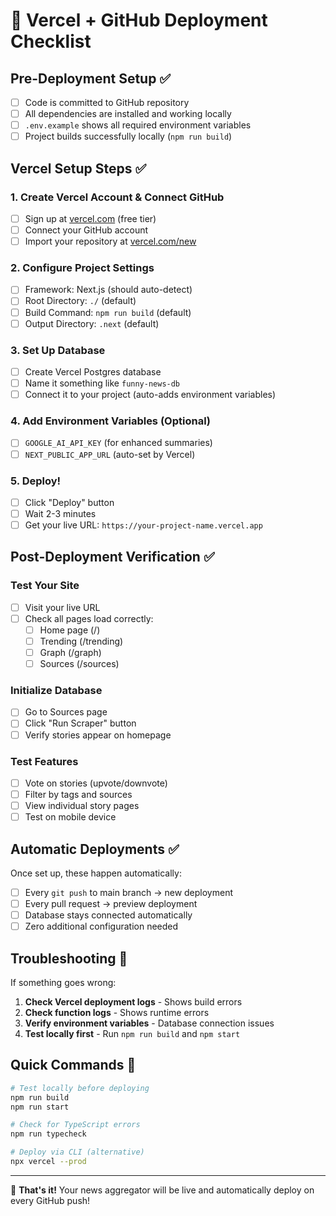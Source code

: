 # 🚀 Vercel + GitHub Deployment Checklist

## Pre-Deployment Setup ✅

- [ ] Code is committed to GitHub repository
- [ ] All dependencies are installed and working locally
- [ ] `.env.example` shows all required environment variables
- [ ] Project builds successfully locally (`npm run build`)

## Vercel Setup Steps ✅

### 1. Create Vercel Account & Connect GitHub
- [ ] Sign up at [vercel.com](https://vercel.com) (free tier)
- [ ] Connect your GitHub account
- [ ] Import your repository at [vercel.com/new](https://vercel.com/new)

### 2. Configure Project Settings
- [ ] Framework: Next.js (should auto-detect)
- [ ] Root Directory: `./` (default)
- [ ] Build Command: `npm run build` (default)
- [ ] Output Directory: `.next` (default)

### 3. Set Up Database
- [ ] Create Vercel Postgres database
- [ ] Name it something like `funny-news-db`
- [ ] Connect it to your project (auto-adds environment variables)

### 4. Add Environment Variables (Optional)
- [ ] `GOOGLE_AI_API_KEY` (for enhanced summaries)
- [ ] `NEXT_PUBLIC_APP_URL` (auto-set by Vercel)

### 5. Deploy!
- [ ] Click "Deploy" button
- [ ] Wait 2-3 minutes
- [ ] Get your live URL: `https://your-project-name.vercel.app`

## Post-Deployment Verification ✅

### Test Your Site
- [ ] Visit your live URL
- [ ] Check all pages load correctly:
  - [ ] Home page (/)
  - [ ] Trending (/trending)  
  - [ ] Graph (/graph)
  - [ ] Sources (/sources)

### Initialize Database
- [ ] Go to Sources page
- [ ] Click "Run Scraper" button
- [ ] Verify stories appear on homepage

### Test Features
- [ ] Vote on stories (upvote/downvote)
- [ ] Filter by tags and sources
- [ ] View individual story pages
- [ ] Test on mobile device

## Automatic Deployments ✅

Once set up, these happen automatically:

- [ ] Every `git push` to main branch → new deployment
- [ ] Every pull request → preview deployment
- [ ] Database stays connected automatically
- [ ] Zero additional configuration needed

## Troubleshooting 🔧

If something goes wrong:

1. **Check Vercel deployment logs** - Shows build errors
2. **Check function logs** - Shows runtime errors  
3. **Verify environment variables** - Database connection issues
4. **Test locally first** - Run `npm run build` and `npm start`

## Quick Commands 📝

```bash
# Test locally before deploying
npm run build
npm run start

# Check for TypeScript errors
npm run typecheck

# Deploy via CLI (alternative)
npx vercel --prod
```

---

🎉 **That's it!** Your news aggregator will be live and automatically deploy on every GitHub push!
